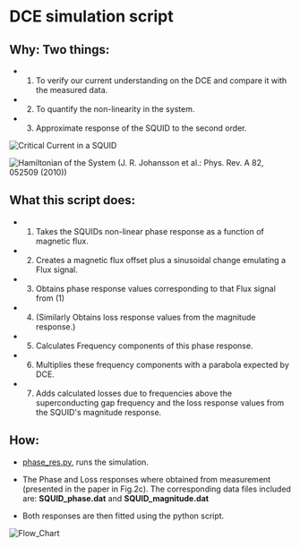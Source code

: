 # DCE simulation script

## Why: Two things: 

- 1. To verify our current understanding on the DCE  and compare it with the measured data.
- 2. To quantify the non-linearity in the system.
- 3. Approximate response of the SQUID to the second order.

![Critical Current in a SQUID](https://user-images.githubusercontent.com/4573907/40114209-50e3e604-590c-11e8-9805-73b1c692887b.png)

![Hamiltonian of the System](https://user-images.githubusercontent.com/4573907/40114212-544f9f36-590c-11e8-9134-163e7d6c2706.png)
(J. R. Johansson et al.: Phys. Rev. A 82, 052509 (2010))

## What this script does:
	
- 1. Takes the SQUIDs non-linear phase response as a function of magnetic flux.
- 2. Creates a magnetic flux offset plus a sinusoidal change emulating a Flux signal.
- 3. Obtains phase response values corresponding to that Flux signal from (1)
- 4. (Similarly Obtains loss response values from the magnitude response.)
- 5. Calculates Frequency components of this phase response.
- 6. Multiplies these frequency components with a parabola expected by DCE.
- 7. Adds calculated losses due to frequencies above the superconducting gap frequency and the loss response values from the SQUID's magnitude response.

## How:
- [phase_res.py](https://github.com/benschneider/Sim_DCE/blob/master/phase_res.py), runs the simulation.
-  The Phase and Loss responses where obtained from measurement (presented in the paper in Fig.2c). The corresponding data files included are: **SQUID_phase.dat** and **SQUID_magnitude.dat**

- Both responses are then fitted using the python script.

![Flow_Chart](https://user-images.githubusercontent.com/4573907/40114197-4aeff86e-590c-11e8-917f-b8e18ca9b6f4.png)
